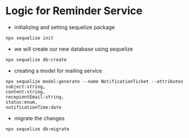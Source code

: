 # Logic for Reminder Service

- initializing and setting sequelize package 
```
npx sequelize init
```
- we will create our new database using sequelize 
```
npx sequelize db:create
```
- creating a model for mailing service
```
npx sequelize model:generate --name NotificationTicket --attributes 
subject:string,
content:string,
recepientEmail:string,
status:enum,
notificationTime:date
```
- migrate the changes 
```
npx sequelize db:migrate
```